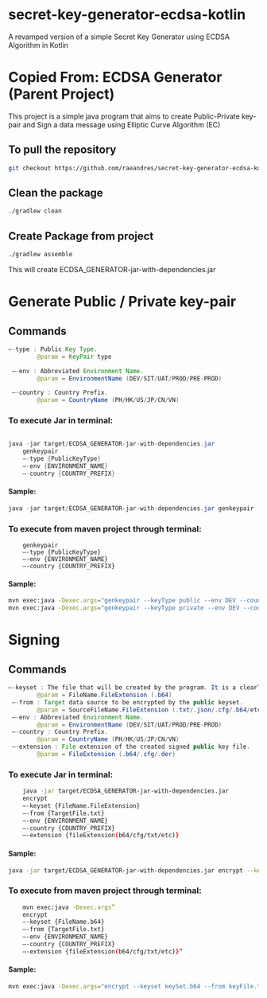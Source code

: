 # secret-key-generator-ecdsa-kotlin
A revamped version of a simple Secret Key Generator using ECDSA Algorithm in Kotlin

# Copied From: ECDSA Generator (Parent Project)
This project is a simple java program that aims to create Public-Private key-pair and Sign a data message using Elliptic Curve Algorithm (EC)


## To pull the repository 
```bash
git checkout https://github.com/raeandres/secret-key-generator-ecdsa-kotlin.git
```

## Clean the package
```bash
./gradlew clean
```

## Create Package from project
```bash
./gradlew assemble
```
This will create ECDSA_GENERATOR-jar-with-dependencies.jar

# Generate Public / Private key-pair

## Commands
```java
—-type : Public Key Type.
	    @param = KeyPair type

 —-env : Abbreviated Environment Name.
	    @param = EnvironmentName (DEV/SIT/UAT/PROD/PRE-PROD)

 —-country : Country Prefix.
	    @param = CountryName (PH/HK/US/JP/CN/VN)

```

### To execute Jar in terminal:
```java 

java -jar target/ECDSA_GENERATOR-jar-with-dependencies.jar
	genkeypair
	—-type {PublicKeyType}
	—-env {ENVIRONMENT_NAME}
	—-country {COUNTRY_PREFIX}

```

#### Sample:
```java
java -jar target/ECDSA_GENERATOR-jar-with-dependencies.jar genkeypair --keyType public --env DEV --country VN
```

### To execute from maven project through terminal:
```mvn exec:java -Dexec.args="
	genkeypair
	—-type {PublicKeyType}
	—-env {ENVIRONMENT_NAME}
	—-country {COUNTRY_PREFIX}
```
#### Sample:
```bash
mvn exec:java -Dexec.args="genkeypair --keyType public --env DEV --country VN"
mvn exec:java -Dexec.args="genkeypair --keyType private --env DEV --country VN"
```

# Signing
## Commands
```java
—-keyset : The file that will be created by the program. It is a clearText public key file 
	    @param = FileName.FileExtension (.b64)
 —-from : Target data source to be encrypted by the public keyset.
	    @param = SourceFileName.FileExtension (.txt/.json/.cfg/.b64/etc)
 —-env : Abbreviated Environment Name.
	    @param = EnvironmentName (DEV/SIT/UAT/PROD/PRE-PROD)
 —-country : Country Prefix.
	    @param = CountryName (PH/HK/US/JP/CN/VN)
 —-extension : File extension of the created signed public key file.
	    @param = FileExtension (.b64/.cfg/.der)
```

### To execute Jar in terminal:
```bash
    java -jar target/ECDSA_GENERATOR-jar-with-dependencies.jar 
	encrypt 
	—-keyset {FileName.FileExtension} 
	—-from {TargetFile.txt} 
	—-env {ENVIRONMENT_NAME} 
	—-country {COUNTRY_PREFIX} 
	—-extension {fileExtension(b64/cfg/txt/etc)}
```
#### Sample:
```bash 
java -jar target/ECDSA_GENERATOR-jar-with-dependencies.jar encrypt --keyset keySet.b64 --from keyFile.txt --env DEV --country VN -—extension b64
```

### To execute from maven project through terminal:
```bash
    mvn exec:java -Dexec.args”
	encrypt 
	—-keyset {FileName.b64} 
	—-from {TargetFile.txt} 
	—-env {ENVIRONMENT_NAME} 
	—-country {COUNTRY_PREFIX} 
	—-extension {fileExtension(b64/cfg/txt/etc)}”
```
#### Sample:
```bash
mvn exec:java -Dexec.args="encrypt --keyset keySet.b64 --from keyFile.txt --env DEV --country VN --extension b64"
```
